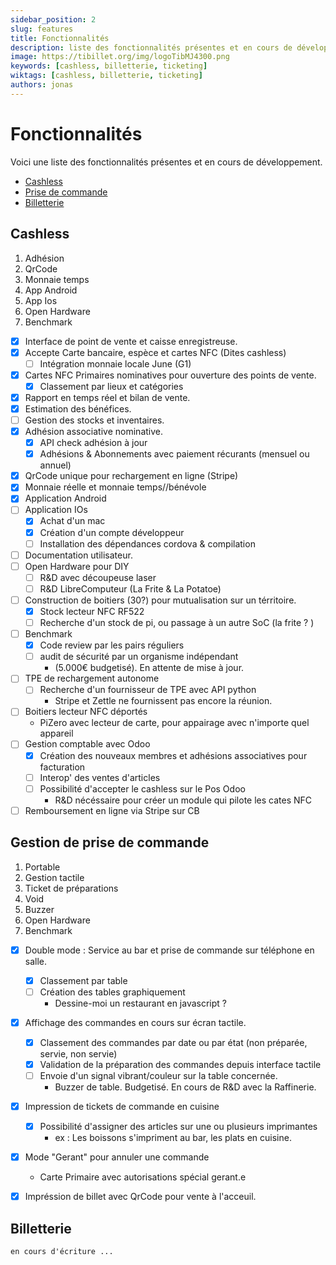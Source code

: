```yaml
---
sidebar_position: 2
slug: features
title: Fonctionnalités
description: liste des fonctionnalités présentes et en cours de développement.
image: https://tibillet.org/img/logoTibMJ4300.png
keywords: [cashless, billetterie, ticketing]
wiktags: [cashless, billetterie, ticketing]
authors: jonas
---
```



# Fonctionnalités

Voici une liste des fonctionnalités présentes et en cours de développement.

- [Cashless](/docs/presentation/Features#cashless)
- [Prise de commande](/docs/presentation/Features#gestion-de-prise-de-commande)
- [Billetterie](/docs/presentation/Features#billetterie)

## Cashless

<section>
  <ol class="progress-bar">
    <li class="is-complete"><span>Adhésion</span></li>  
    <li class="is-complete"><span>QrCode</span></li>  
    <li class="is-complete"><span>Monnaie temps</span></li>
    <li class="is-complete"><span>App Android</span></li>  
    <li class="is-active"><span>App Ios</span></li>  
    <li class=""><span>Open Hardware</span></li>
    <li class=""><span>Benchmark</span></li>
  </ol>
</section>

- [X] Interface de point de vente et caisse enregistreuse.
- [X] Accepte Carte bancaire, espèce et cartes NFC (Dites cashless)
  - [ ] Intégration monnaie locale June (G1)
- [X] Cartes NFC Primaires nominatives pour ouverture des points de vente.
  - [X] Classement par lieux et catégories
- [X] Rapport en temps réel et bilan de vente.
- [X] Estimation des bénéfices.
- [ ] Gestion des stocks et inventaires. 
- [X] Adhésion associative nominative.
  - [X] API check adhésion à jour
  - [X] Adhésions & Abonnements avec paiement récurants (mensuel ou annuel)
- [X] QrCode unique pour rechargement en ligne (Stripe)
- [X] Monnaie réelle et monnaie temps//bénévole
- [X] Application Android
- [ ] Application IOs
  - [X] Achat d'un mac
  - [X] Création d'un compte développeur
  - [ ] Installation des dépendances cordova & compilation
- [ ] Documentation utilisateur.
- [ ] Open Hardware pour DIY
  - [ ] R&D avec découpeuse laser
  - [ ] R&D LibreComputeur (La Frite & La Potatoe)
- [ ] Construction de boitiers (30?) pour mutualisation sur un térritoire.
  - [X] Stock lecteur NFC RF522
  - [ ] Recherche d'un stock de pi, ou passage à un autre SoC (la frite ? )
- [ ] Benchmark
  - [X] Code review par les pairs réguliers
  - [ ] audit de sécurité par un organisme indépendant 
    - (5.000€ budgetisé). En attente de mise à jour.
- [ ] TPE de rechargement autonome
  - [ ] Recherche d'un fournisseur de TPE avec API python
    - Stripe et Zettle ne fournissent pas encore la réunion. 
- [ ] Boitiers lecteur NFC déportés 
  - PiZero avec lecteur de carte, pour appairage avec n'importe quel appareil
- [ ] Gestion comptable avec Odoo
  - [X] Création des nouveaux membres et adhésions associatives pour facturation
  - [ ] Interop' des ventes d'articles
  - [ ] Possibilité d'accepter le cashless sur le Pos Odoo
    - R&D nécéssaire pour créer un module qui pilote les cates NFC
- [ ] Remboursement en ligne via Stripe sur CB

## Gestion de prise de commande

<section class="">
  <ol class="progress-bar">
    <li class="is-complete"><span>Portable</span></li>  
    <li class="is-complete"><span>Gestion tactile</span></li>  
    <li class="is-complete"><span>Ticket de préparations</span></li>
    <li class="is-complete"><span>Void</span></li>  
    <li class="is-active"><span>Buzzer</span></li>  
    <li class=""><span>Open Hardware</span></li>
    <li class=""><span>Benchmark</span></li>
  </ol>
</section>

- [X] Double mode : Service au bar et prise de commande sur téléphone en salle.
  - [X] Classement par table
  - [ ] Création des tables graphiquement 
    - Dessine-moi un restaurant en javascript ?
- [X] Affichage des commandes en cours sur écran tactile.
  - [X] Classement des commandes par date ou par état (non préparée, servie, non servie)
  - [X] Validation de la préparation des commandes depuis interface tactile
  - [ ] Envoie d'un signal vibrant/couleur sur la table concernée.
    - Buzzer de table. Budgetisé. En cours de R&D avec la Raffinerie.
- [X] Impression de tickets de commande en cuisine
  - [X] Possibilité d'assigner des articles sur une ou plusieurs imprimantes
    - ex : Les boissons s'impriment au bar, les plats en cuisine.
- [X] Mode "Gerant" pour annuler une commande 
  - Carte Primaire avec autorisations spécial gerant.e 
- [X] Impréssion de billet avec QrCode pour vente à l'acceuil.


## Billetterie

```text
en cours d'écriture ...
```